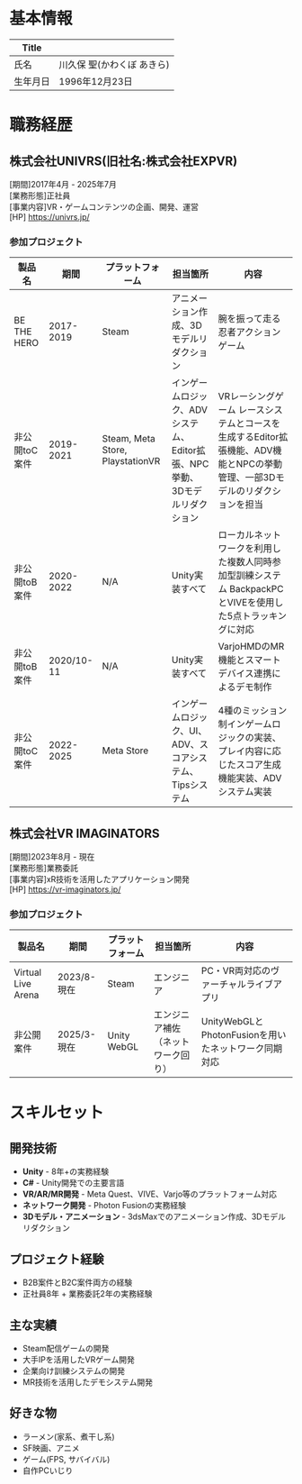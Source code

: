 # 基本情報

|Title||  
|---|---|  
|氏名|川久保 聖(かわくぼ あきら)|
|生年月日|1996年12月23日|

# 職務経歴

## 株式会社UNIVRS(旧社名:株式会社EXPVR)

[期間]2017年4月 - 2025年7月  
[業務形態]正社員  
[事業内容]VR・ゲームコンテンツの企画、開発、運営  
[HP] https://univrs.jp/

### 参加プロジェクト

|製品名|期間|プラットフォーム|担当箇所|内容|  
|---|---|---|---|---|  
|BE THE HERO|2017-2019|Steam|アニメーション作成、3Dモデルリダクション|腕を振って走る忍者アクションゲーム|  
|非公開toC案件|2019-2021|Steam, Meta Store, PlaystationVR|インゲームロジック、ADVシステム、Editor拡張、NPC挙動、3Dモデルリダクション|VRレーシングゲーム レースシステムとコースを生成するEditor拡張機能、ADV機能とNPCの挙動管理、一部3Dモデルのリダクションを担当|  
|非公開toB案件|2020-2022|N/A|Unity実装すべて|ローカルネットワークを利用した複数人同時参加型訓練システム  BackpackPCとVIVEを使用した5点トラッキングに対応|  
|非公開toB案件|2020/10-11|N/A|Unity実装すべて|VarjoHMDのMR機能とスマートデバイス連携によるデモ制作|  
|非公開toC案件|2022-2025|Meta Store|インゲームロジック、UI、ADV、スコアシステム、Tipsシステム|4種のミッション制インゲームロジックの実装、プレイ内容に応じたスコア生成機能実装、ADVシステム実装|  

## 株式会社VR IMAGINATORS

[期間]2023年8月 - 現在  
[業務形態]業務委託  
[事業内容]xR技術を活用したアプリケーション開発  
[HP] https://vr-imaginators.jp/

### 参加プロジェクト

|製品名|期間|プラットフォーム|担当箇所|内容|
|---|---|---|---|---|
|Virtual Live Arena|2023/8-現在|Steam|エンジニア |PC・VR両対応のヴァーチャルライブアプリ|
|非公開案件|2025/3-現在|Unity WebGL|エンジニア補佐（ネットワーク回り）|UnityWebGLとPhotonFusionを用いたネットワーク同期対応|



# スキルセット

## 開発技術
- **Unity** - 8年+の実務経験
- **C#** - Unity開発での主要言語
- **VR/AR/MR開発** - Meta Quest、VIVE、Varjo等のプラットフォーム対応
- **ネットワーク開発** - Photon Fusionの実務経験
- **3Dモデル・アニメーション** - 3dsMaxでのアニメーション作成、3Dモデルリダクション

## プロジェクト経験
- B2B案件とB2C案件両方の経験
- 正社員8年 + 業務委託2年の実務経験

## 主な実績
- Steam配信ゲームの開発
- 大手IPを活用したVRゲーム開発
- 企業向け訓練システムの開発
- MR技術を活用したデモシステム開発

## 好きな物
- ラーメン(家系、煮干し系)
- SF映画、アニメ
- ゲーム(FPS, サバイバル)
- 自作PCいじり


